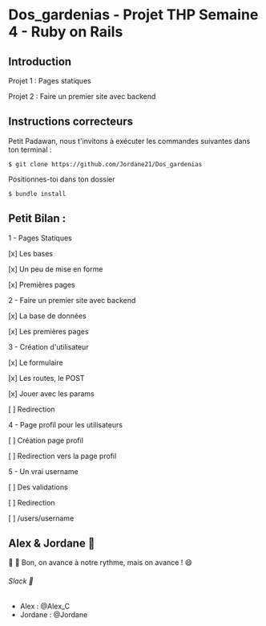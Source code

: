 # Dos_gardenias - Projet THP Semaine 4 - Ruby on Rails

## Introduction

Projet 1 : Pages statiques

Projet 2 : Faire un premier site avec backend

## Instructions correcteurs

Petit Padawan, nous t'invitons à exécuter les commandes suivantes dans ton terminal :


```$ git clone https://github.com/Jordane21/Dos_gardenias```

Positionnes-toi dans ton dossier

```$ bundle install```



## Petit Bilan :

1 - Pages Statiques

[x] Les bases
  
[x] Un peu de mise en forme
  
[x] Premières pages
  
2 - Faire un premier site avec backend

[x] La base de données

[x] Les premières pages

3 - Création d'utilisateur

[x] Le formulaire
        
[x] Les routes, le POST
        
[x] Jouer avec les params
        
[ ] Redirection
        
4 - Page profil pour les utilisateurs

[ ] Création page profil
        
[ ] Redirection vers la page profil
        
5 - Un vrai username

[ ] Des validations
        
[ ] Redirection
        
[ ] /users/username
        

## Alex & Jordane :pig:

:pray: :snail: Bon, on avance à notre rythme, mais on avance ! :smile:

###### Slack :love_letter:

* Alex : @Alex_C
* Jordane : @Jordane

